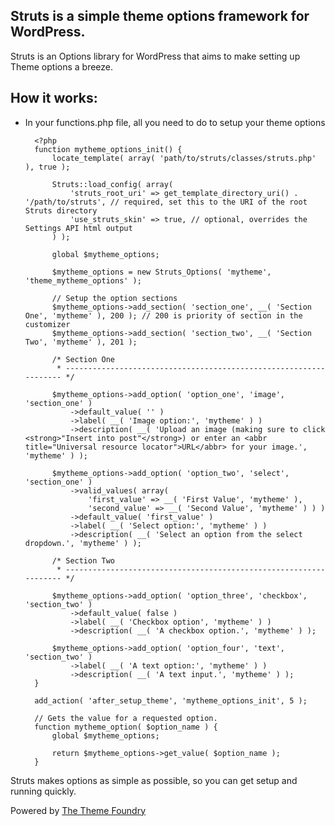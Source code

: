 ## Struts is a simple theme options framework for WordPress.

Struts is an Options library for WordPress that aims to make setting up Theme options a breeze.

## How it works:

* In your functions.php file, all you need to do to setup your theme options

		<?php
		function mytheme_options_init() {
			locate_template( array( 'path/to/struts/classes/struts.php' ), true );

			Struts::load_config( array(
				'struts_root_uri' => get_template_directory_uri() . '/path/to/struts', // required, set this to the URI of the root Struts directory
				'use_struts_skin' => true, // optional, overrides the Settings API html output
			) );

			global $mytheme_options;

			$mytheme_options = new Struts_Options( 'mytheme', 'theme_mytheme_options' );

			// Setup the option sections
			$mytheme_options->add_section( 'section_one', __( 'Section One', 'mytheme' ), 200 ); // 200 is priority of section in the customizer
			$mytheme_options->add_section( 'section_two', __( 'Section Two', 'mytheme' ), 201 );

			/* Section One
			 * ------------------------------------------------------------------ */

			$mytheme_options->add_option( 'option_one', 'image', 'section_one' )
				->default_value( '' )
				->label( __( 'Image option:', 'mytheme' ) )
				->description( __( 'Upload an image (making sure to click <strong>"Insert into post"</strong>) or enter an <abbr title="Universal resource locator">URL</abbr> for your image.', 'mytheme' ) );

			$mytheme_options->add_option( 'option_two', 'select', 'section_one' )
				->valid_values( array(
					'first_value' => __( 'First Value', 'mytheme' ),
					'second_value' => __( 'Second Value', 'mytheme' ) ) )
				->default_value( 'first_value' )
				->label( __( 'Select option:', 'mytheme' ) )
				->description( __( 'Select an option from the select dropdown.', 'mytheme' ) );

			/* Section Two
			 * ------------------------------------------------------------------ */

			$mytheme_options->add_option( 'option_three', 'checkbox', 'section_two' )
				->default_value( false )
				->label( __( 'Checkbox option', 'mytheme' ) )
				->description( __( 'A checkbox option.', 'mytheme' ) );

			$mytheme_options->add_option( 'option_four', 'text', 'section_two' )
				->label( __( 'A text option:', 'mytheme' ) )
				->description( __( 'A text input.', 'mytheme' ) );
		}

		add_action( 'after_setup_theme', 'mytheme_options_init', 5 );

		// Gets the value for a requested option.
		function mytheme_option( $option_name ) {
			global $mytheme_options;

			return $mytheme_options->get_value( $option_name );
		}

Struts makes options as simple as possible, so you can get setup and running quickly.

Powered by [The Theme Foundry](http://thethemefoundry.com/)